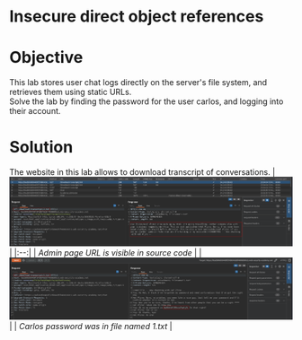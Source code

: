 # Insecure direct object references
# Objective
This lab stores user chat logs directly on the server's file system, and retrieves them using static URLs.\
Solve the lab by finding the password for the user carlos, and logging into their account.

# Solution
The website in this lab allows to download transcript of conversations.
|![](Images/image-13.png)|
|:--:| 
| *Admin page URL is visible in source code* |
|![](Images/image-14.png)|
| *Carlos password was in file named 1.txt* |